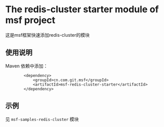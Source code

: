 # The redis-cluster starter module of msf project #
这是msf框架快速添加redis-cluster的模块

## 使用说明 ##

Maven 依赖中添加：

            <dependency>
                <groupId>cn.com.git.msf</groupId>
                <artifactId>msf-redis-cluster-starter</artifactId>
            </dependency>

## 示例 ##

见 `msf-samples-redis-cluster` 模块